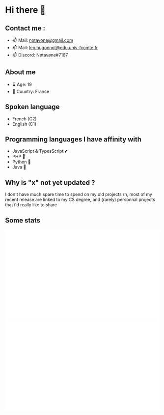 # Hi there 👋

## Contact me :
- 📫 Mail: notavone@gmail.com
- 📫 Mail: leo.hugonnot@edu.univ-fcomte.fr
- 📫 Discord: Nøtavøne#7167

## About me

- ⌛ Age: 19
- 🏴 Country: France

## Spoken language

- French (C2)
- English (C1)

## Programming languages I have affinity with

- JavaScript & TypesScript 💕
- PHP 🍹
- Python 🤙
- Java 👀

## Why is "x" not yet updated ?

I don't have much spare time to spend on my old projects rn, most of my recent release are linked to my CS degree, and (rarely) personnal projects that i'd really like to share

## Some stats

![](https://github.com/notavone/github-stats/blob/master/generated/overview.svg)
![](https://github.com/notavone/github-stats/blob/master/generated/languages.svg)
